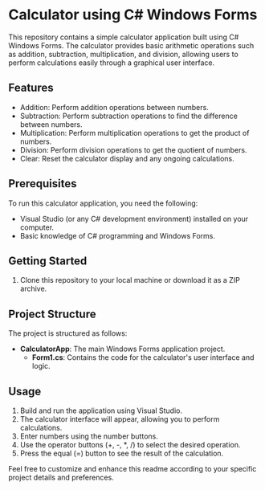 # Calculator using C# Windows Forms

This repository contains a simple calculator application built using C# Windows Forms. The calculator provides basic arithmetic operations such as addition, subtraction, multiplication, and division, allowing users to perform calculations easily through a graphical user interface.

## Features

- Addition: Perform addition operations between numbers.
- Subtraction: Perform subtraction operations to find the difference between numbers.
- Multiplication: Perform multiplication operations to get the product of numbers.
- Division: Perform division operations to get the quotient of numbers.
- Clear: Reset the calculator display and any ongoing calculations.

## Prerequisites

To run this calculator application, you need the following:

- Visual Studio (or any C# development environment) installed on your computer.
- Basic knowledge of C# programming and Windows Forms.

## Getting Started

1. Clone this repository to your local machine or download it as a ZIP archive.

## Project Structure

The project is structured as follows:

- **CalculatorApp**: The main Windows Forms application project.
  - **Form1.cs**: Contains the code for the calculator's user interface and logic.

## Usage

1. Build and run the application using Visual Studio.
2. The calculator interface will appear, allowing you to perform calculations.
3. Enter numbers using the number buttons.
4. Use the operator buttons (+, -, *, /) to select the desired operation.
5. Press the equal (=) button to see the result of the calculation.


Feel free to customize and enhance this readme according to your specific project details and preferences.
